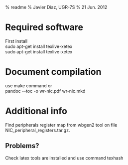 % readme
% Javier Díaz, UGR-7S
% 21 Jun. 2012

Required software
=========================

First install  
sudo apt-get install texlive-xetex  
sudo apt-get install texlive-xetex


Document compilation
=====================
use make command or  
pandoc --toc -o wr-nic.pdf wr-nic.mkd

Additional info
=====================

Find peripherals register map from wbgen2 tool on  file NIC_peripheral_registers.tar.gz. 

Problems?
------------
Check latex tools are installed and use command texhash
